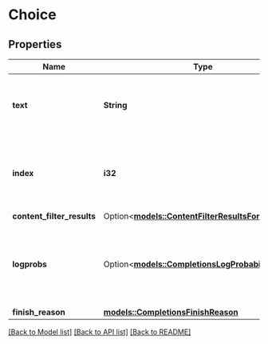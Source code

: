 # Choice

## Properties

Name | Type | Description | Notes
------------ | ------------- | ------------- | -------------
**text** | **String** | The generated text for a given completions prompt. | 
**index** | **i32** | The ordered index associated with this completions choice. | 
**content_filter_results** | Option<[**models::ContentFilterResultsForChoice**](ContentFilterResultsForChoice.md)> |  | [optional]
**logprobs** | Option<[**models::CompletionsLogProbabilityModel**](CompletionsLogProbabilityModel.md)> | The log probabilities model for tokens associated with this completions choice. | 
**finish_reason** | [**models::CompletionsFinishReason**](CompletionsFinishReason.md) |  | 

[[Back to Model list]](../README.md#documentation-for-models) [[Back to API list]](../README.md#documentation-for-api-endpoints) [[Back to README]](../README.md)



